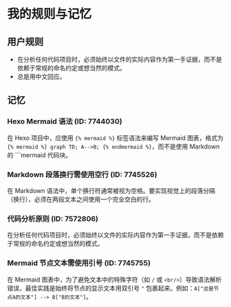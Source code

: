 # 我的规则与记忆

## 用户规则

- 在分析任何代码项目时，必须始终以文件的实际内容作为第一手证据，而不是依赖于常规的命名约定或想当然的模式。
- 总是用中文回应。

## 记忆

### Hexo Mermaid 语法 (ID: 7744030)

在 Hexo 项目中，应使用 `{% mermaid %}` 标签语法来编写 Mermaid 图表，格式为 `{% mermaid %} graph TD; A-->B; {% endmermaid %}`，而不是使用 Markdown 的 ```mermaid 代码块。

### Markdown 段落换行需使用空行 (ID: 7745526)

在 Markdown 语法中，单个换行符通常被视为空格。要实现视觉上的段落分隔（换行），必须在两段文本之间使用一个完全空白的行。

### 代码分析原则 (ID: 7572806)

在分析任何代码项目时，必须始终以文件的实际内容作为第一手证据，而不是依赖于常规的命名约定或想当然的模式。

### Mermaid 节点文本需使用引号 (ID: 7745755)

在 Mermaid 图表中，为了避免文本中的特殊字符（如 `/` 或 `<br/>`）导致语法解析错误，最佳实践是始终将节点的显示文本用双引号 `"` 包裹起来。例如：`A["这是节点A的文本"] --> B["B的文本"]`。
